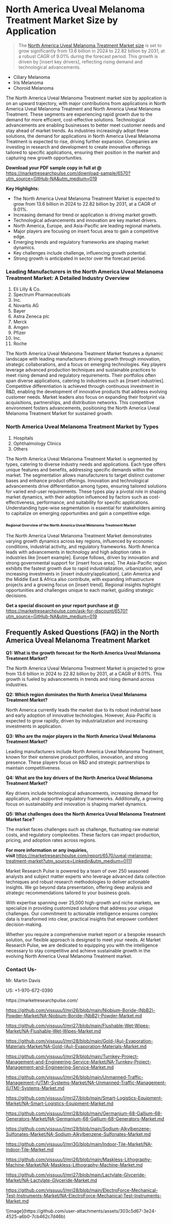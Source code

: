 <h1>North America Uveal Melanoma Treatment Market&nbsp;Size by Application</h1><blockquote><p>The <a href="https://marketresearchpulse.com/download-sample/6570?utm_source=GitHub-NA&amp;utm_medium=019">North America Uveal Melanoma Treatment Market size</a> is set to grow significantly from 13.6 billion in 2024 to 22.82 billion by 2031, at a robust CAGR of 9.01% during the forecast period. This growth is driven by [insert key drivers], reflecting rising demand and technological advancements.</p></blockquote><ul><li>Ciliary Melanoma<li> Iris Melanoma<li> Choroid Melanoma</li></ul><p>The North America Uveal Melanoma Treatment market size by application is on an upward trajectory, with major contributions from applications in North America Uveal Melanoma Treatment and North America Uveal Melanoma Treatment. These segments are experiencing rapid growth due to the demand for more efficient, cost-effective solutions. Technological advancements are enabling businesses to better meet customer needs and stay ahead of market trends. As industries increasingly adopt these solutions, the demand for applications in North America Uveal Melanoma Treatment is expected to rise, driving further expansion. Companies are investing in research and development to create innovative offerings tailored to specific applications, ensuring their position in the market and capturing new growth opportunities.</p><p><strong>Download your PDF sample copy in full at @ </strong><a href="https://marketresearchpulse.com/download-sample/6570?utm_source=GitHub-NA&amp;utm_medium=019">https://marketresearchpulse.com/download-sample/6570?utm_source=GitHub-NA&amp;utm_medium=019</a></p><p><strong>Key Highlights: </strong></p><ul><li>The North America Uveal Melanoma Treatment Market is expected to grow from 13.6 billion in 2024 to 22.82 billion by 2031, at a CAGR of 9.01%.</li><li>Increasing demand for trend or application is driving market growth.</li><li>Technological advancements and innovation are key market drivers.</li><li>North America, Europe, and Asia-Pacific are leading regional markets.</li><li>Major players are focusing on insert focus area to gain a competitive edge.</li><li>Emerging trends and regulatory frameworks are shaping market dynamics.</li><li>Key challenges include challenge, influencing growth potential.</li><li>Strong growth is anticipated in sector over the forecast period.</li></ul><h3>Leading Manufacturers in the North America Uveal Melanoma Treatment Market: A Detailed Industry Overview</h3><ol><li>Eli Lilly & Co.</li><li>Spectrum Pharmaceuticals</li><li>Inc.</li><li>Novartis AG</li><li>Bayer</li><li>Astra Zeneca plc</li><li>Merck</li><li>Amgen</li><li>Pfizer</li><li>Inc.</li><li>Roche</li></ol><div class="flex max-w-full flex-col flex-grow"><div class="min-h-8 text-message flex w-full flex-col items-end gap-2 whitespace-normal break-words [.text-message+&amp;]:mt-5" dir="auto" data-message-author-role="assistant" data-message-id="fd8432e4-4910-450d-b182-61b7bfb0a01f" data-message-model-slug="gpt-4o"><div class="flex w-full flex-col gap-1 empty:hidden first:pt-[3px]"><div class="markdown prose w-full break-words dark:prose-invert light"><p>The North America Uveal Melanoma Treatment Market features a dynamic landscape with leading manufacturers driving growth through innovation, strategic collaborations, and a focus on emerging technologies. Key players leverage advanced production techniques and sustainable practices to meet rising demand and regulatory requirements. Their portfolios often span diverse applications, catering to industries such as [insert industries]. Competitive differentiation is achieved through continuous investment in R&amp;D, enabling the development of innovative products that address evolving customer needs. Market leaders also focus on expanding their footprint via acquisitions, partnerships, and distribution networks. This competitive environment fosters advancements, positioning the North America Uveal Melanoma Treatment Market for sustained growth.</p></div></div></div></div><h3>North America Uveal Melanoma Treatment Market by Types</h3><ol><li>Hospitals<li> Ophthalmology Clinics<li> Others</li></ol><div class="flex max-w-full flex-col flex-grow"><div class="min-h-8 text-message flex w-full flex-col items-end gap-2 whitespace-normal break-words [.text-message+&amp;]:mt-5" dir="auto" data-message-author-role="assistant" data-message-id="084470be-0bb7-4664-bddf-5156b4f41249" data-message-model-slug="gpt-4o-mini"><div class="flex w-full flex-col gap-1 empty:hidden first:pt-[3px]"><div class="markdown prose w-full break-words dark:prose-invert light"><p>The North America Uveal Melanoma Treatment Market is segmented by types, catering to diverse industry needs and applications. Each type offers unique features and benefits, addressing specific demands within the market. The segmentation allows manufacturers to target distinct customer bases and enhance product offerings. Innovation and technological advancements drive differentiation among types, ensuring tailored solutions for varied end-user requirements. These types play a pivotal role in shaping market dynamics, with their adoption influenced by factors such as cost-effectiveness, performance, and suitability for specific applications. Understanding type-wise segmentation is essential for stakeholders aiming to capitalize on emerging opportunities and gain a competitive edge.</p></div></div></div></div><h3><span style="font-size: 11px;">Regional Overview of the North America Uveal Melanoma Treatment Market</span></h3><div class="flex max-w-full flex-col flex-grow"><div class="min-h-8 text-message flex w-full flex-col items-end gap-2 whitespace-normal break-words [.text-message+&amp;]:mt-5" dir="auto" data-message-author-role="assistant" data-message-id="e9038762-ce64-4e30-91c9-9bd413514231" data-message-model-slug="gpt-4o-mini"><div class="flex w-full flex-col gap-1 empty:hidden first:pt-[3px]"><div class="markdown prose w-full break-words dark:prose-invert light"><p>The North America Uveal Melanoma Treatment Market demonstrates varying growth dynamics across key regions, influenced by economic conditions, industrial activity, and regulatory frameworks. North America leads with advancements in technology and high adoption rates in industries like [insert example]. Europe follows, driven by innovation and strong governmental support for [insert focus area]. The Asia-Pacific region exhibits the fastest growth due to rapid industrialization, urbanization, and increasing investments in [insert industry/application]. Latin America and the Middle East &amp; Africa also contribute, with expanding infrastructure projects and a growing focus on [insert trend]. Regional insights highlight opportunities and challenges unique to each market, guiding strategic decisions.</p></div></div></div></div><p><strong>Get a special discount on your report purchase at @ </strong><a href="https://marketresearchpulse.com/ask-for-discount/6570?utm_source=GitHub-NA&amp;utm_medium=019">https://marketresearchpulse.com/ask-for-discount/6570?utm_source=GitHub-NA&amp;utm_medium=019</a></p><h2>Frequently Asked Questions (FAQ) in the North America Uveal Melanoma Treatment Market</h2><p><strong>Q1: What is the growth forecast for the North America Uveal Melanoma Treatment Market?</strong></p><p>The North America Uveal Melanoma Treatment Market is projected to grow from 13.6 billion in 2024 to 22.82 billion by 2031, at a CAGR of 9.01%. This growth is fueled by advancements in trends and rising demand across industries.</p><p><strong>Q2: Which region dominates the North America Uveal Melanoma Treatment Market?</strong></p><p>North America currently leads the market due to its robust industrial base and early adoption of innovative technologies. However, Asia-Pacific is expected to grow rapidly, driven by industrialization and increasing investments in application.</p><p><strong>Q3: Who are the major players in the North America Uveal Melanoma Treatment Market?</strong></p><p>Leading manufacturers include North America Uveal Melanoma Treatment, known for their extensive product portfolios, innovation, and strong presence. These players focus on R&amp;D and strategic partnerships to maintain competitiveness.</p><p><strong>Q4: What are the key drivers of the North America Uveal Melanoma Treatment Market?</strong></p><p>Key drivers include technological advancements, increasing demand for application, and supportive regulatory frameworks. Additionally, a growing focus on sustainability and innovation is shaping market dynamics.</p><p><strong>Q5: What challenges does the North America Uveal Melanoma Treatment Market face?</strong></p><p>The market faces challenges such as challenge, fluctuating raw material costs, and regulatory complexities. These factors can impact production, pricing, and adoption rates across regions.</p><p><strong>For more information or any inquiries, visit&nbsp;</strong><a href="https://marketresearchpulse.com/report/6570/uveal-melanoma-treatment-market?utm_source=Linkedin&utm_medium=0111">https://marketresearchpulse.com/report/6570/uveal-melanoma-treatment-market?utm_source=Linkedin&utm_medium=0111</a></p><p>Market Research Pulse is powered by a team of over 250 seasoned analysts and subject matter experts who leverage advanced data collection techniques and robust research methodologies to deliver actionable insights. We go beyond data presentation, offering deep analysis and strategic recommendations tailored to your business goals.</p><p>With expertise spanning over 25,000 high-growth and niche markets, we specialize in providing customized solutions that address your unique challenges. Our commitment to actionable intelligence ensures complex data is transformed into clear, practical insights that empower confident decision-making.</p><p>Whether you require a comprehensive market report or a bespoke research solution, our flexible approach is designed to meet your needs. At Market Research Pulse, we are dedicated to equipping you with the intelligence necessary to stay competitive and achieve sustainable growth in the evolving North America Uveal Melanoma Treatment market.</p><h3><strong>Contact Us-</strong></h3><p>Mr. Martin Davis</p><p>US: +1-970-672-0390</p><p>https://marketresearchpulse.com/</p><p><a href="https://github.com/vissuuu1/mri26/blob/main/Niobium-Boride-(NbB2)-Powder-Market/NA-Niobium-Boride-(NbB2)-Powder-Market.md">https://github.com/vissuuu1/mri26/blob/main/Niobium-Boride-(NbB2)-Powder-Market/NA-Niobium-Boride-(NbB2)-Powder-Market.md</a></p><p><a href="https://github.com/vissuuu1/mri27/blob/main/Flushable-Wet-Wipes-Market/NA-Flushable-Wet-Wipes-Market.md">https://github.com/vissuuu1/mri27/blob/main/Flushable-Wet-Wipes-Market/NA-Flushable-Wet-Wipes-Market.md</a></p><p><a href="https://github.com/vissuuu1/mri28/blob/main/Gold-(Au)-Evaporation-Materials-Market/NA-Gold-(Au)-Evaporation-Materials-Market.md">https://github.com/vissuuu1/mri28/blob/main/Gold-(Au)-Evaporation-Materials-Market/NA-Gold-(Au)-Evaporation-Materials-Market.md</a></p><p><a href="https://github.com/vissuuu1/mri29/blob/main/Turnkey-Project-Management-and-Engineering-Service-Market/NA-Turnkey-Project-Management-and-Engineering-Service-Market.md">https://github.com/vissuuu1/mri29/blob/main/Turnkey-Project-Management-and-Engineering-Service-Market/NA-Turnkey-Project-Management-and-Engineering-Service-Market.md</a></p><p><a href="https://github.com/vissuuu1/mri26/blob/main/Unmanned-Traffic-Management-(UTM)-Systems-Market/NA-Unmanned-Traffic-Management-(UTM)-Systems-Market.md">https://github.com/vissuuu1/mri26/blob/main/Unmanned-Traffic-Management-(UTM)-Systems-Market/NA-Unmanned-Traffic-Management-(UTM)-Systems-Market.md</a></p><p><a href="https://github.com/vissuuu1/mri27/blob/main/Smart-Logistics-Equipment-Market/NA-Smart-Logistics-Equipment-Market.md">https://github.com/vissuuu1/mri27/blob/main/Smart-Logistics-Equipment-Market/NA-Smart-Logistics-Equipment-Market.md</a></p><p><a href="https://github.com/vissuuu1/mri28/blob/main/Germanium-68-Gallium-68-Generators-Market/NA-Germanium-68-Gallium-68-Generators-Market.md">https://github.com/vissuuu1/mri28/blob/main/Germanium-68-Gallium-68-Generators-Market/NA-Germanium-68-Gallium-68-Generators-Market.md</a></p><p><a href="https://github.com/vissuuu1/mri29/blob/main/Sodium-Alkylbenzene-Sulfonates-Market/NA-Sodium-Alkylbenzene-Sulfonates-Market.md">https://github.com/vissuuu1/mri29/blob/main/Sodium-Alkylbenzene-Sulfonates-Market/NA-Sodium-Alkylbenzene-Sulfonates-Market.md</a></p><p><a href="https://github.com/vissuuu1/mri30/blob/main/Indoor-Tile-Market/NA-Indoor-Tile-Market.md">https://github.com/vissuuu1/mri30/blob/main/Indoor-Tile-Market/NA-Indoor-Tile-Market.md</a></p><p><a href="https://github.com/vissuuu1/mri26/blob/main/Maskless-Lithography-Machine-Market/NA-Maskless-Lithography-Machine-Market.md">https://github.com/vissuuu1/mri26/blob/main/Maskless-Lithography-Machine-Market/NA-Maskless-Lithography-Machine-Market.md</a></p><p><a href="https://github.com/vissuuu1/mri27/blob/main/Lactylate-Glyceride-Market/NA-Lactylate-Glyceride-Market.md">https://github.com/vissuuu1/mri27/blob/main/Lactylate-Glyceride-Market/NA-Lactylate-Glyceride-Market.md</a></p><p><a href="https://github.com/vissuuu1/mri28/blob/main/ElectroForce-Mechanical-Test-Instruments-Market/NA-ElectroForce-Mechanical-Test-Instruments-Market.md">https://github.com/vissuuu1/mri28/blob/main/ElectroForce-Mechanical-Test-Instruments-Market/NA-ElectroForce-Mechanical-Test-Instruments-Market.md</a></p>
![image](https://github.com/user-attachments/assets/303c5d67-3e24-4525-a6b0-7cb462c7d46b)
